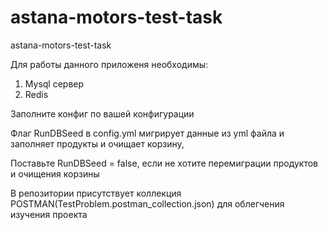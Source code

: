 # astana-motors-test-task
astana-motors-test-task

Для работы данного приложеня необходимы:
1) Mysql сервер
2) Redis

Заполните конфиг по вашей конфигурации

Флаг RunDBSeed в config.yml мигрирует данные из yml файла и заполняет продукты и очищает корзину,

Поставьте RunDBSeed = false, если не хотите перемиграции продуктов и очищения корзины

В репозитории присутствует коллекция POSTMAN(TestProblem.postman_collection.json) для облегчения изучения проекта
